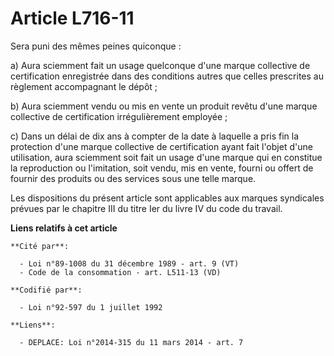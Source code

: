 # Article L716-11

Sera puni des mêmes peines quiconque :

a) Aura sciemment fait un usage quelconque d'une marque collective de certification enregistrée dans des conditions autres
que celles prescrites au règlement accompagnant le dépôt ;

b) Aura sciemment vendu ou mis en vente un produit revêtu d'une marque collective de certification irrégulièrement employée ;

c) Dans un délai de dix ans à compter de la date à laquelle a pris fin la protection d'une marque collective de certification
ayant fait l'objet d'une utilisation, aura sciemment soit fait un usage d'une marque qui en constitue la reproduction ou
l'imitation, soit vendu, mis en vente, fourni ou offert de fournir des produits ou des services sous une telle marque.

Les dispositions du présent article sont applicables aux marques syndicales prévues par le chapitre III du titre Ier du livre
IV du code du travail.

**Liens relatifs à cet article**

	**Cité par**:

	  - Loi n°89-1008 du 31 décembre 1989 - art. 9 (VT)
	  - Code de la consommation - art. L511-13 (VD)

	**Codifié par**:

	  - Loi n°92-597 du 1 juillet 1992

	**Liens**:

	  - DEPLACE: Loi n°2014-315 du 11 mars 2014 - art. 7
